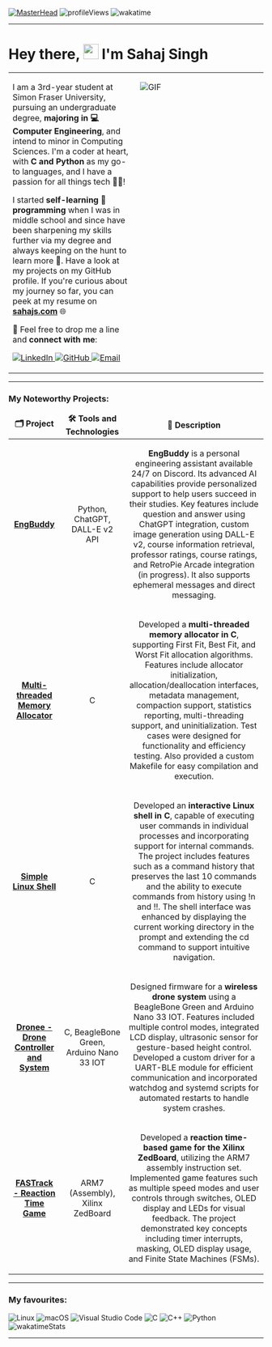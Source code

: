 [![MasterHead](https://user-images.githubusercontent.com/74038190/240304579-c288471c-be67-4fbb-af44-1c63ee9ed280.png)](http://www.sahajs.com)
![profileViews](https://komarev.com/ghpvc/?username=satiresage&label=Profile%20views&color=0e75b6&style=flat)
![wakatime](https://wakatime.com/badge/user/dc74a915-559e-4e2c-bc21-8f56febb5c74.svg)

-----
<h1 align="left">Hey there, <img src="https://emojis.slackmojis.com/emojis/images/1643514612/6181/waving_hand_animated.gif?1643514612" width="30"/> I'm Sahaj Singh</h1>
<table border="0">
<tr>
<td valign="top" width="50%">
  
I am a 3rd-year student at Simon Fraser University, pursuing an undergraduate degree, <b>majoring in 💻 Computer Engineering</b>, and intend to minor in Computing Sciences. I'm a coder at heart, with <b>C and Python</b> as my go-to languages, and I have a passion for all things tech 👨‍💻!

I started <b>self-learning 🌱 programming</b> when I was in middle school and since have been sharpening my skills further via my degree and always keeping on the hunt to learn more 🔭. Have a look at my projects on my GitHub profile. If you're curious about my journey so far, you can peek at my resume on **[sahajs.com](http://www.sahajs.com)** 🌐

💬 Feel free to drop me a line and <b>connect with me</b>:
<p align="left">  
  <a href="https://www.linkedin.com/in/sahaj--singh/">
    <img alt="LinkedIn" src="https://img.shields.io/badge/LinkedIn-0077B5?style=flat-square&logo=linkedin&logoColor=white" />
  </a>
  
  <a href="https://github.com/SatireSage">
    <img alt="GitHub" src="https://img.shields.io/badge/GitHub-181717?style=flat-square&logo=github&logoColor=white" />
  </a>

  <a href="mailto:sahaj_singh@sfu.ca">
  <img alt="Email" src="https://img.shields.io/badge/Email-43853d?style=flat-square&logo=minutemailer&logoColor=white" />
</a>
</p>
</td>
<td valign="top" width="50%">

![GIF](https://github.com/SatireSage/SatireSage/assets/49692422/05c18881-e493-4b71-a64f-b0ee428115e1)

</td>
</tr>
</table>

-----
<h3 align="left"> My Noteworthy Projects:</h3>
<table>
  <thead align="center">
    <tr border: none;>
      <td><b>🗂️ Project</b></td>
      <td><b>🛠️ Tools and Technologies</b></td>
      <td><b>📝 Description</b></td>
    </tr>
  </thead>
  <tbody>
    <tr align="center">
      <td><a href="https://github.com/SatireSage/EngBuddy"><b>EngBuddy</b></a></td>
      <td><p>Python, ChatGPT, DALL-E v2 API</p></td>
      <td><p><b>EngBuddy</b> is a personal engineering assistant available 24/7 on Discord. Its advanced AI capabilities provide personalized support to help users succeed in their studies. Key features include question and answer using ChatGPT integration, custom image generation using DALL-E v2, course information retrieval, professor ratings, course ratings, and RetroPie Arcade integration (in progress). It also supports ephemeral messages and direct messaging.</p></td>
    </tr>
    <tr align="center">
      <td><a href="https://github.com/SatireSage/Multi-threaded-Memory-Allocator"><b>Multi-threaded Memory Allocator</b></a></td>
      <td><p>C</p></td>
      <td><p>Developed a <b>multi-threaded memory allocator in C</b>, supporting First Fit, Best Fit, and Worst Fit allocation algorithms. Features include allocator initialization, allocation/deallocation interfaces, metadata management, compaction support, statistics reporting, multi-threading support, and uninitialization. Test cases were designed for functionality and efficiency testing. Also provided a custom Makefile for easy compilation and execution.</p></td>
    </tr>
    <tr align="center">
      <td><a href="https://github.com/SatireSage/Simple-Linux-Shell"><b>Simple Linux Shell</b></a></td>
      <td><p>C</p></td>
      <td><p>Developed an <b>interactive Linux shell in C</b>, capable of executing user commands in individual processes and incorporating support for internal commands. The project includes features such as a command history that preserves the last 10 commands and the ability to execute commands from history using !n and !!. The shell interface was enhanced by displaying the current working directory in the prompt and extending the cd command to support intuitive navigation.</p></td>
    </tr>
    <tr align="center">
      <td><a href="https://github.com/SatireSage/Dronee"><b>Dronee - Drone Controller and System</b></a></td>
      <td><p>C, BeagleBone Green, Arduino Nano 33 IOT</p></td>
      <td><p>Designed firmware for a <b>wireless drone system</b> using a BeagleBone Green and Arduino Nano 33 IOT. Features included multiple control modes, integrated LCD display, ultrasonic sensor for gesture-based height control. Developed a custom driver for a UART-BLE module for efficient communication and incorporated watchdog and systemd scripts for automated restarts to handle system crashes.</p></td>
    </tr>
    <tr align="center">
      <td><a href="https://github.com/SatireSage/FASTrack"><b>FASTrack - Reaction Time Game</b></a></td>
      <td><p>ARM7 (Assembly), Xilinx ZedBoard</p></td>
      <td><p>Developed a <b>reaction time-based game for the Xilinx ZedBoard</b>, utilizing the ARM7 assembly instruction set. Implemented game features such as multiple speed modes and user controls through switches, OLED display and LEDs for visual feedback. The project demonstrated key concepts including timer interrupts, masking, OLED display usage, and Finite State Machines (FSMs).</p></td>
    </tr>
  </tbody>
</table>

-----
<h3 align="left">My favourites:</h3>

![Linux](https://img.shields.io/badge/Linux-FCC624?style=for-the-badge&logo=linux&logoColor=black)
![macOS](https://img.shields.io/badge/mac%20os-000000?style=for-the-badge&logo=macos&logoColor=F0F0F0)
![Visual Studio Code](https://img.shields.io/badge/Visual%20Studio%20Code-0078d7.svg?style=for-the-badge&logo=visual-studio-code&logoColor=white)
![C](https://img.shields.io/badge/c-%2300599C.svg?style=for-the-badge&logo=c&logoColor=white) ![C++](https://img.shields.io/badge/c++-%2300599C.svg?style=for-the-badge&logo=c%2B%2B&logoColor=white) ![Python](https://img.shields.io/badge/python-3670A0?style=for-the-badge&logo=python&logoColor=ffdd54)
![wakatimeStats](https://wakatime.com/share/@SatireSage/83aa9ff7-0b74-49a8-877f-e10f456e5e33.svg)

-----
<!---
![GitHub Streak](https://github-readme-streak-stats.herokuapp.com?user=SatireSage&theme=sunset-gradient&hide_border=true&background=0C1117)
![profileCard_1](https://github-readme-stats.vercel.app/api?username=satiresage&include_all_commits=true&count_private=true&show_icons=true&theme=great-gatsby&locale=en)
![profileCard_2](https://github-readme-stats.vercel.app/api/top-langs?username=satiresage&show_icons=true&locale=en&layout=compact&hide_progress=false&theme=great-gatsby)
![wakatimeStats](https://wakatime.com/share/@SatireSage/83aa9ff7-0b74-49a8-877f-e10f456e5e33.svg)
---!>

